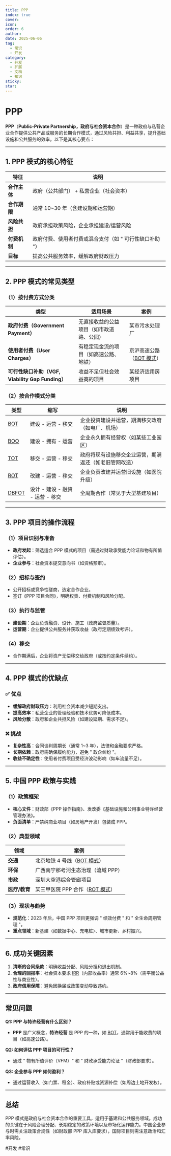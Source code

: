 ```yaml
---
title: PPP
index: true
cover: 
icon: 
order: 6
author: 
date: 2025-06-06
tag:
  - 常识
  - 开发
category:
  - 开发
  - 扩展
  - 文档
  - 知识
sticky: 
star: 
---
```


# PPP

**PPP**（**Public-Private Partnership，政府与社会资本合作**）是一种政府与私营企业合作提供公共产品或服务的长期合作模式，通过风险共担、利益共享，提升基础设施和公共服务的效率。以下是其核心要点：

---

## **1. PPP 模式的核心特征**

|**特征**|**说明**|
|---|---|
|**合作主体**|政府（公共部门） + 私营企业（社会资本）|
|**合作期限**|通常 10~30 年（含建设期和运营期）|
|**风险共担**|政府承担政策风险，企业承担建设/运营风险|
|**付费机制**|政府付费、使用者付费或混合支付（如 " 可行性缺口补助 "）|
|**目标**|提高公共服务效率，缓解政府财政压力|

---

## **2. PPP 模式的常见类型**

### **（1）按付费方式分类**

| **类型**                                  | **适用场景**             | **案例**                               |
| --------------------------------------- | -------------------- | ------------------------------------ |
| **政府付费（Government Payment）**            | 无直接收益的公益项目（如市政道路、公园） | 某市污水处理厂                              |
| **使用者付费（User Charges）**                 | 有稳定现金流的项目（如高速公路、地铁）  | 京沪高速公路（[BOT 模式](/res/扩展资料/特许经营#BOT)） |
| **可行性缺口补助（VGF, Viability Gap Funding）** | 收益不足但社会效益高的项目        | 某经济适用房项目                             |

### **（2）按合作模式分类**

| **类型**                        | **缩写**                 | **说明**                      |
| ----------------------------- | ---------------------- | --------------------------- |
| [BOT](/res/扩展资料/特许经营#BOT)     | 建设 - 运营 - 移交           | 企业投资建设并运营，期满移交政府（如电厂、机场）    |
| [BOO](/res/扩展资料/特许经营#BOO)     | 建设 - 拥有 - 运营           | 企业永久拥有经营权（如某些工业园区）          |
| [TOT](/res/扩展资料/特许经营#TOT)     | 移交 - 运营 - 移交           | 政府将现有设施移交企业运营，期满返还（如老旧管网改造） |
| [ROT](/res/扩展资料/特许经营#ROT)     | 改建 - 运营 - 移交           | 企业负责改建并运营旧设施（如医院升级）         |
| [DBFOT](/res/扩展资料/特许经营#DBFOT) | 设计 - 建设 - 融资 - 运营 - 移交 | 全周期合作（常见于大型基建项目）            |

---

## **3. PPP 项目的操作流程**

### **（1）项目识别与准备**

- **政府发起**：筛选适合 PPP 模式的项目（需通过财政承受能力论证和物有所值评估）。
- **企业参与**：社会资本提交意向书（如资格预审）。

### **（2）招标与签约**

- 公开招标或竞争性磋商，选定合作企业。
- 签订《PPP 项目合同》，明确权责、付费机制和风险分配。

### **（3）执行与监管**

- **建设期**：企业负责融资、设计、施工（政府监督质量）。
- **运营期**：企业提供公共服务并获取收益（政府定期绩效考评）。

### **（4）移交**

- 合作期满后，企业将资产无偿移交给政府（或按约定条件续约）。

---

## **4. PPP 模式的优缺点**

### **✅ 优点**

- **缓解政府财政压力**：利用社会资本减少短期支出。
- **提高效率**：私营企业的管理经验和技术优势可降低成本。
- **风险分散**：政府和企业共担风险（如建设延期、需求不足）。

### **❌ 挑战**

- **复杂性高**：合同谈判周期长（通常 1~3 年），法律和金融要求严格。
- **长期依赖**：政府需确保履约能力，避免 " 政企纠纷 "。
- **收益不确定性**：使用者付费项目受经济波动影响（如车流量不足）。

---

## **5. 中国 PPP 政策与实践**

### **（1）政策框架**

- **核心文件**：财政部《PPP 操作指南》、发改委《基础设施和公用事业特许经营管理办法》。
- **负面清单**：严禁纯商业项目（如房地产开发）包装成 PPP。

### **（2）典型领域**

| **领域**    | **案例**                                     |
| --------- | ------------------------------------------ |
| **交通**    | 北京地铁 4 号线（[BOT 模式](/res/扩展资料/特殊经营#BOT)）    |
| **环保**    | 广西南宁那考河生态治理（流域 PPP）                        |
| **市政**    | 深圳大空港综合管廊项目                                |
| **医疗/教育** | 某三甲医院 PPP 合作（[ROT 模式](/res/扩展资料/特殊经营#ROT)） |

### **（3）现状与趋势**

- **规范化**：2023 年后，中国 PPP 项目更强调 " 绩效付费 " 和 " 全生命周期管理 "。
- **重点领域**：新基建（如数据中心、充电桩）、城市更新、乡村振兴。

---

## **6. 成功关键因素**

1. **清晰的合同条款**：明确收益分配、风险分担和退出机制。
2. **合理的回报率**：社会资本要求 [IRR](/res/扩展资料/IRR)（内部收益率）通常 6%~8%（需平衡公益性与商业性）。
3. **政府信用保障**：避免因换届或政策变动导致违约。

---

## **常见问题**

**Q1: PPP 与特许经营有什么区别？**

- **PPP** 是广义概念，**特许经营** 是 PPP 的一种，如 [BOT](/res/扩展资料/特许经营#BOT/)，通常用于能收费的项目（如高速公路）。

**Q2: 如何评估 PPP 项目的可行性？**

- 通过 " 物有所值评价（VFM）" 和 " 财政承受能力论证 "（财政部要求）。

**Q3: 企业参与 PPP 如何盈利？**

- 通过运营收入（如门票、租金）、政府补贴或资源补偿（如周边土地开发权）。

---

## **总结**

PPP 模式是政府与社会资本合作的重要工具，适用于基建和公共服务领域。成功的关键在于风险合理分配、长期稳定的政策环境以及市场化运作能力。中国企业参与时需关注政策合规性（如财政部 PPP 库入库要求），国际项目则需注意政治和汇率风险。

#开发 #常识
